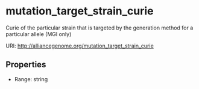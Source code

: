 # mutation_target_strain_curie

Curie of the particular strain that is targeted by the generation method for a particular allele (MGI only)

URI: http://alliancegenome.org/mutation_target_strain_curie



<!-- no inheritance hierarchy -->


## Properties

 * Range: string


